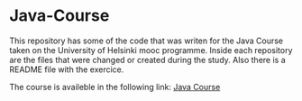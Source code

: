 # Java-Course
This repository has some of the code that was writen for the Java Course taken on the University of Helsinki mooc programme.
Inside each repository are the files that were changed or created during the study. Also there is a README file with the exercice.

The course is availeble in the following link:
[Java Course](https://java-programming.mooc.fi/)